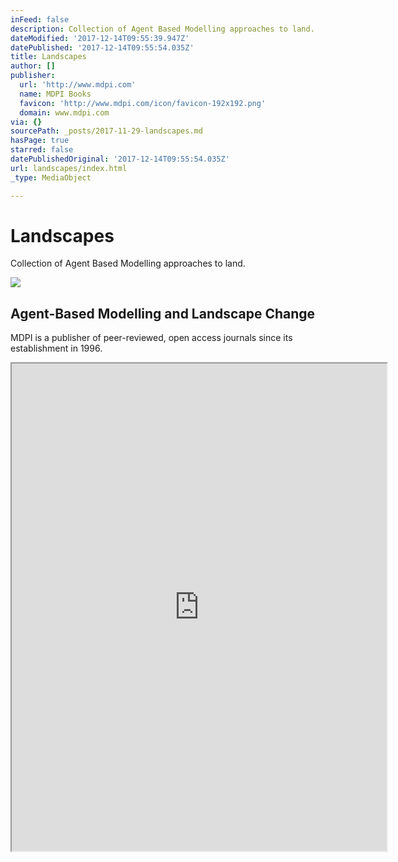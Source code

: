 ```yaml
---
inFeed: false
description: Collection of Agent Based Modelling approaches to land.
dateModified: '2017-12-14T09:55:39.947Z'
datePublished: '2017-12-14T09:55:54.035Z'
title: Landscapes
author: []
publisher:
  url: 'http://www.mdpi.com'
  name: MDPI Books
  favicon: 'http://www.mdpi.com/icon/favicon-192x192.png'
  domain: www.mdpi.com
via: {}
sourcePath: _posts/2017-11-29-landscapes.md
hasPage: true
starred: false
datePublishedOriginal: '2017-12-14T09:55:54.035Z'
url: landscapes/index.html
_type: MediaObject

---
```

# Landscapes

Collection of Agent Based Modelling approaches to land.

<article style=""><img src="https://s3-us-west-2.amazonaws.com/the-grid-img/p/44b873ed3b7845606531a87525faf9efc3456fcd.png" /><h1>Agent-Based Modelling and Landscape Change</h1><p>MDPI is a publisher of peer-reviewed, open access journals since its establishment in 1996.</p></article>

<iframe src="https://drive.google.com/viewerng/viewer?url=http%3A//groups.forestry.oregonstate.edu/fpf/system/files/Valbuena%2520et%2520al.%25202008.pdf&amp;embedded=true" width="600" height="780" style=""></iframe>